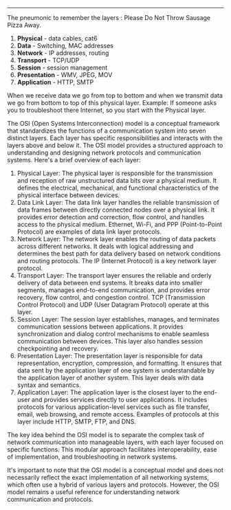 
---
The pneumonic to remember the layers : Please Do Not Throw Sausage Pizza Away.
1. **Physical** - data cables, cat6
2. **Data** - Switching, MAC addresses
3. **Network** - IP addresses, routing
4. **Transport** - TCP/UDP
5. **Session** - session management
6. **Presentation** - WMV, JPEG, MOV
7. **Application** - HTTP, SMTP

When we receive data we go from top to bottom and when we transmit data we go from bottom to top of this physical layer.
Example: If someone asks you to troubleshoot there Internet, so you start with the Physical layer.

The OSI (Open Systems Interconnection) model is a conceptual framework that standardizes the functions of a communication system into seven distinct layers. Each layer has specific responsibilities and interacts with the layers above and below it. The OSI model provides a structured approach to understanding and designing network protocols and communication systems. Here's a brief overview of each layer:

1. Physical Layer: The physical layer is responsible for the transmission and reception of raw unstructured data bits over a physical medium. It defines the electrical, mechanical, and functional characteristics of the physical interface between devices.
2. Data Link Layer: The data link layer handles the reliable transmission of data frames between directly connected nodes over a physical link. It provides error detection and correction, flow control, and handles access to the physical medium. Ethernet, Wi-Fi, and PPP (Point-to-Point Protocol) are examples of data link layer protocols.
3. Network Layer: The network layer enables the routing of data packets across different networks. It deals with logical addressing and determines the best path for data delivery based on network conditions and routing protocols. The IP (Internet Protocol) is a key network layer protocol.
4. Transport Layer: The transport layer ensures the reliable and orderly delivery of data between end systems. It breaks data into smaller segments, manages end-to-end communication, and provides error recovery, flow control, and congestion control. TCP (Transmission Control Protocol) and UDP (User Datagram Protocol) operate at this layer.
5. Session Layer: The session layer establishes, manages, and terminates communication sessions between applications. It provides synchronization and dialog control mechanisms to enable seamless communication between devices. This layer also handles session checkpointing and recovery.
6. Presentation Layer: The presentation layer is responsible for data representation, encryption, compression, and formatting. It ensures that data sent by the application layer of one system is understandable by the application layer of another system. This layer deals with data syntax and semantics.
7. Application Layer: The application layer is the closest layer to the end-user and provides services directly to user applications. It includes protocols for various application-level services such as file transfer, email, web browsing, and remote access. Examples of protocols at this layer include HTTP, SMTP, FTP, and DNS.

The key idea behind the OSI model is to separate the complex task of network communication into manageable layers, with each layer focused on specific functions. This modular approach facilitates interoperability, ease of implementation, and troubleshooting in network systems.

It's important to note that the OSI model is a conceptual model and does not necessarily reflect the exact implementation of all networking systems, which often use a hybrid of various layers and protocols. However, the OSI model remains a useful reference for understanding network communication and protocols.





